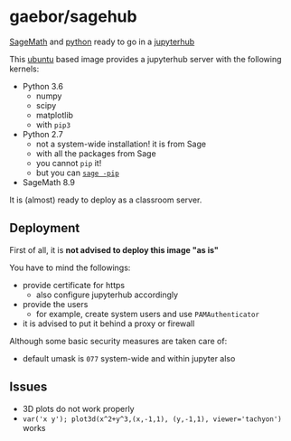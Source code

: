 # gaebor/sagehub
[SageMath](http://www.sagemath.org/) and [python](https://www.python.org/) ready to go in a [jupyterhub](https://jupyter.org/hub)

This [ubuntu](https://ubuntu.com/) based image provides a jupyterhub server with the following kernels:
* Python 3.6
  * numpy
  * scipy
  * matplotlib
  * with `pip3`
* Python 2.7
  * not a system-wide installation! it is from Sage
  * with all the packages from Sage
  * you cannot `pip` it!
  * but you can [`sage -pip`](https://ask.sagemath.org/question/10978/how-to-upgrade-a-python-package-with-pip/)
* SageMath 8.9

It is (almost) ready to deploy as a classroom server.

## Deployment
First of all, it is **not advised to deploy this image "as is"**

You have to mind the followings:
* provide certificate for https
  * also configure jupyterhub accordingly
* provide the users
  * for example, create system users and use `PAMAuthenticator`
* it is advised to put it behind a proxy or firewall

Although some basic security measures are taken care of:
* default umask is `077` system-wide and within jupyter also

## Issues
* 3D plots do not work properly
* `var('x y'); plot3d(x^2+y^3,(x,-1,1), (y,-1,1), viewer='tachyon')` works
